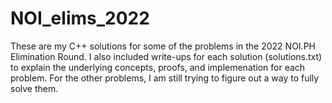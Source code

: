 # NOI_elims_2022
These are my C++ solutions for some of the problems in the 2022 NOI.PH Elimination Round.
I also included write-ups for each solution (solutions.txt) to explain the underlying
concepts, proofs, and implemenation for each problem. For the other problems, I am still 
trying to figure out a way to fully solve them.
